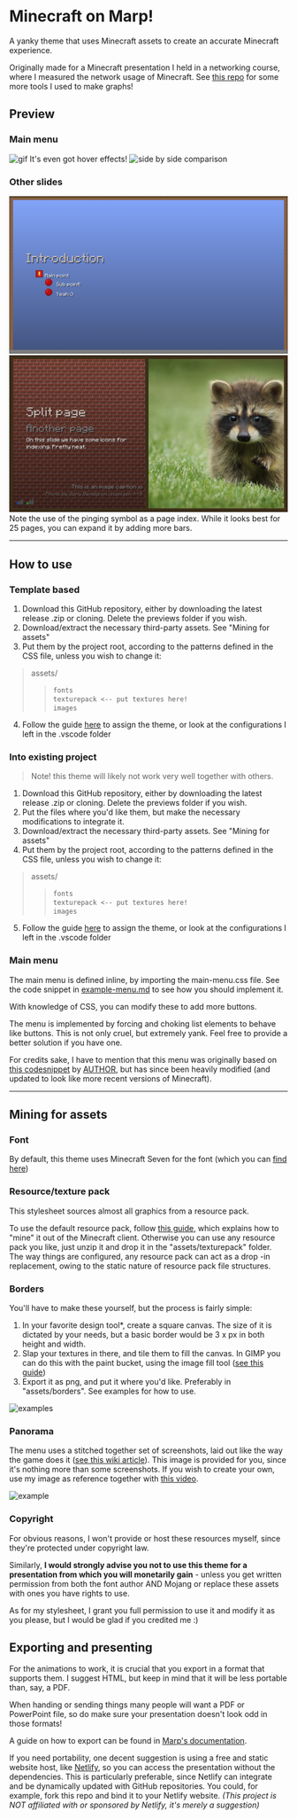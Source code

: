 # Minecraft on Marp!
A yanky theme that uses Minecraft assets to create an accurate Minecraft experience.

Originally made for a Minecraft presentation I held in a networking course, where I measured the network usage of Minecraft. See [this repo](https://github.com/mikael-ros/wiresharkR) for some more tools I used to make graphs!

## Preview
### Main menu
![gif](previews/menu.gif)
It's even got hover effects!
![side by side comparison](previews/sidebyside.png)
### Other slides
![first page in section](previews/firstpage.png)
![a page in a section](previews/apage.png)
Note the use of the pinging symbol as a page index.   While it looks best for 25 pages, you can expand it by adding more bars.

---

## How to use
### Template based
1. Download this GitHub repository, either by downloading the latest release .zip or cloning. Delete the previews folder if you wish.
2. Download/extract the necessary third-party assets. See "Mining for assets"
3. Put them by the project root, according to the patterns defined in the CSS file, unless you wish to change it:
  > assets/
  > >     fonts
  > >     texturepack <-- put textures here!
  > >     images
4. Follow the guide [here]() to assign the theme, or look at the configurations I left in the .vscode folder
### Into existing project
> Note! this theme will likely not work very well together with others.

1. Download this GitHub repository, either by downloading the latest release .zip or cloning. Delete the previews folder if you wish.
2. Put the files where you'd like them, but make the necessary modifications to integrate it.
3. Download/extract the necessary third-party assets. See "Mining for assets"
4. Put them by the project root, according to the patterns defined in the CSS file, unless you wish to change it:
  > assets/
  > >     fonts
  > >     texturepack <-- put textures here!
  > >     images
5. Follow the guide [here]() to assign the theme, or look at the configurations I left in the .vscode folder

### Main menu
The main menu is defined inline, by importing the main-menu.css file. See the code snippet in [example-menu.md](example/example-menu.md) to see how you should implement it.

With knowledge of CSS, you can modify these to add more buttons.

The menu is implemented by forcing and choking list elements to behave like buttons. This is not only cruel, but extremely yank. Feel free to provide a better solution if you have one.

For credits sake, I have to mention that this menu was originally based on [this codesnippet]() by [AUTHOR](), but has since been heavily modified (and updated to look like more recent versions of Minecraft).

---

## Mining for assets
### Font
By default, this theme uses Minecraft Seven for the font (which you can [find here]()) 

### Resource/texture pack
This stylesheet sources almost all graphics from a resource pack.

To use the default resource pack, follow [this guide](), which explains how to "mine" it out of the Minecraft client. Otherwise you can use any resource pack you like, just unzip it and drop it in the "assets/texturepack" folder. The way things are configured, any resource pack can act as a drop -in replacement, owing to the static nature of resource pack file structures.

### Borders
You'll have to make these yourself, but the process is fairly simple:
1. In your favorite design tool*, create a square canvas. The size of it is dictated by your needs, but a basic border would be 3 x <size of texture> px in both height and width.
2. Slap your textures in there, and tile them to fill the canvas. In GIMP you can do this with the paint bucket, using the image fill tool ([see this guide]())
3. Export it as png, and put it where you'd like. Preferably in "assets/borders". See examples for how to use.

![examples]()

### Panorama
The menu uses a stitched together set of screenshots, laid out like the way the game does it  ([see this wiki article]()). This image is provided for you, since it's nothing more than some screenshots. If you wish to create your own, use my image as reference together with [this video]().

![example]()

### Copyright
For obvious reasons, I won't provide or host these resources myself, since they're protected under copyright law. 

Similarly, **I would strongly advise you not to use this theme for a presentation from which you will monetarily gain** - unless you get written permission from both the font author AND Mojang or replace these assets with ones you have rights to use. 

As for my stylesheet, I grant you full permission to use it and modify it as you please, but I would be glad if you credited me :)

## Exporting and presenting
For the animations to work, it is crucial that you export in a format that supports them. I suggest HTML, but keep in mind that it will be less portable than, say, a PDF. 

When handing or sending things many people will want a PDF or PowerPoint file, so do make sure your presentation doesn't look odd in those formats!

A guide on how to export can be found in [Marp's documentation]().

If you need portability, one decent suggestion is using a free and static website host, like [Netlify](), so you can access the presentation without the dependencies. This is particularly preferable, since Netlify can integrate and be dynamically updated with GitHub repositories. You could, for example, fork this repo and bind it to your Netlify website. _(This project is NOT affiliated with or sponsored by Netlify, it's merely a suggestion)_
